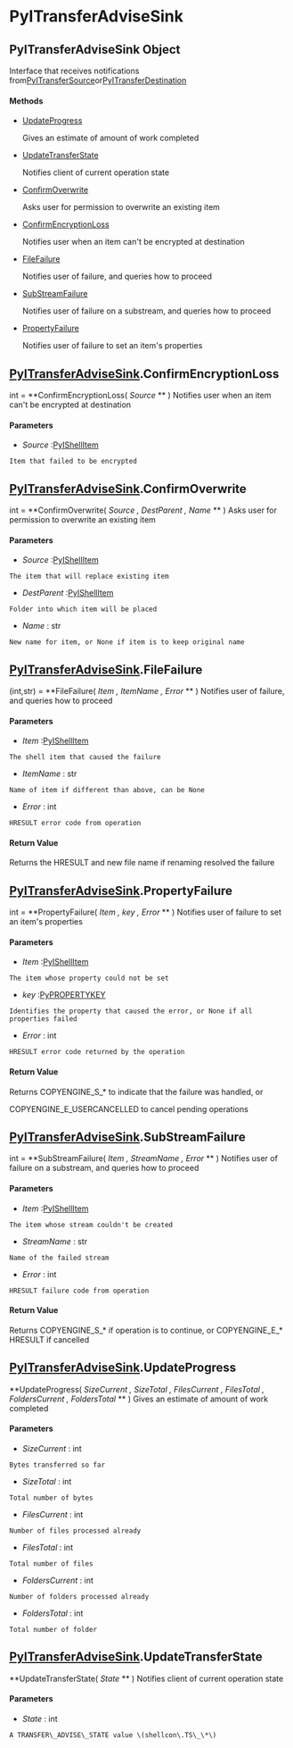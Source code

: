 # PyITransferAdviseSink

## PyITransferAdviseSink Object

Interface that receives notifications from[PyITransferSource](#pyitransfersource)or[PyITransferDestination](#pyitransferdestination)

#### Methods


  - [UpdateProgress](PyITransferAdviseSink.md#pyitransferadvisesinkupdateprogress)

    Gives an estimate of amount of work completed&nbsp;

  - [UpdateTransferState](PyITransferAdviseSink.md#pyitransferadvisesinkupdatetransferstate)

    Notifies client of current operation state&nbsp;

  - [ConfirmOverwrite](PyITransferAdviseSink.md#pyitransferadvisesinkconfirmoverwrite)

    Asks user for permission to overwrite an existing item&nbsp;

  - [ConfirmEncryptionLoss](PyITransferAdviseSink.md#pyitransferadvisesinkconfirmencryptionloss)

    Notifies user when an item can't be encrypted at destination&nbsp;

  - [FileFailure](PyITransferAdviseSink.md#pyitransferadvisesinkfilefailure)

    Notifies user of failure, and queries how to proceed&nbsp;

  - [SubStreamFailure](PyITransferAdviseSink.md#pyitransferadvisesinksubstreamfailure)

    Notifies user of failure on a substream, and queries how to proceed&nbsp;

  - [PropertyFailure](PyITransferAdviseSink.md#pyitransferadvisesinkpropertyfailure)

    Notifies user of failure to set an item's properties&nbsp;

## [PyITransferAdviseSink](#pyitransferadvisesink)\.ConfirmEncryptionLoss

int \= **ConfirmEncryptionLoss\( *Source* ** \)
Notifies user when an item can't be encrypted at destination

#### Parameters


  -  *Source* :[PyIShellItem](#pyishellitem)

    Item that failed to be encrypted

## [PyITransferAdviseSink](#pyitransferadvisesink)\.ConfirmOverwrite

int \= **ConfirmOverwrite\( *Source*  *, DestParent*  *, Name* ** \)
Asks user for permission to overwrite an existing item

#### Parameters


  -  *Source* :[PyIShellItem](#pyishellitem)

    The item that will replace existing item

  -  *DestParent* :[PyIShellItem](#pyishellitem)

    Folder into which item will be placed

  -  *Name* : str

    New name for item, or None if item is to keep original name

## [PyITransferAdviseSink](#pyitransferadvisesink)\.FileFailure

\(int,str\) \= **FileFailure\( *Item*  *, ItemName*  *, Error* ** \)
Notifies user of failure, and queries how to proceed

#### Parameters


  -  *Item* :[PyIShellItem](#pyishellitem)

    The shell item that caused the failure

  -  *ItemName* : str

    Name of item if different than above, can be None

  -  *Error* : int

    HRESULT error code from operation

#### Return Value
Returns the HRESULT and new file name if renaming resolved the failure

## [PyITransferAdviseSink](#pyitransferadvisesink)\.PropertyFailure

int \= **PropertyFailure\( *Item*  *, key*  *, Error* ** \)
Notifies user of failure to set an item's properties

#### Parameters


  -  *Item* :[PyIShellItem](#pyishellitem)

    The item whose property could not be set

  -  *key* :[PyPROPERTYKEY](#pypropertykey)

    Identifies the property that caused the error, or None if all properties failed

  -  *Error* : int

    HRESULT error code returned by the operation

#### Return Value
Returns COPYENGINE\_S\_\* to indicate that the failure was handled, or 

COPYENGINE\_E\_USERCANCELLED to cancel pending operations

## [PyITransferAdviseSink](#pyitransferadvisesink)\.SubStreamFailure

int \= **SubStreamFailure\( *Item*  *, StreamName*  *, Error* ** \)
Notifies user of failure on a substream, and queries how to proceed

#### Parameters


  -  *Item* :[PyIShellItem](#pyishellitem)

    The item whose stream couldn't be created

  -  *StreamName* : str

    Name of the failed stream

  -  *Error* : int

    HRESULT failure code from operation

#### Return Value
Returns COPYENGINE\_S\_\* if operation is to continue, or COPYENGINE\_E\_\* HRESULT if cancelled

## [PyITransferAdviseSink](#pyitransferadvisesink)\.UpdateProgress

 **UpdateProgress\( *SizeCurrent*  *, SizeTotal*  *, FilesCurrent*  *, FilesTotal*  *, FoldersCurrent*  *, FoldersTotal* ** \)
Gives an estimate of amount of work completed

#### Parameters


  -  *SizeCurrent* : int

    Bytes transferred so far

  -  *SizeTotal* : int

    Total number of bytes

  -  *FilesCurrent* : int

    Number of files processed already

  -  *FilesTotal* : int

    Total number of files

  -  *FoldersCurrent* : int

    Number of folders processed already

  -  *FoldersTotal* : int

    Total number of folder

## [PyITransferAdviseSink](#pyitransferadvisesink)\.UpdateTransferState

 **UpdateTransferState\( *State* ** \)
Notifies client of current operation state

#### Parameters


  -  *State* : int

    A TRANSFER\_ADVISE\_STATE value \(shellcon\.TS\_\*\)
